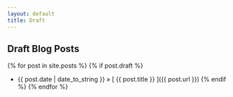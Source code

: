 ```yaml
---
layout: default
title: Draft
---
```


## Draft Blog Posts

{% for post in site.posts %}
  {% if post.draft %}
  * {{ post.date | date_to_string }} &raquo; [ {{ post.title }} ]({{ post.url }})
  {% endif %}
{% endfor %}
